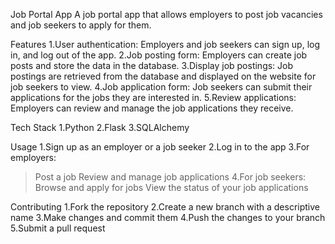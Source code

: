 Job Portal App
A job portal app that allows employers to post job vacancies and job seekers to apply for them.


Features
1.User authentication: Employers and job seekers can sign up, log in, and log out of the app.
2.Job posting form: Employers can create job posts and store the data in the database.
3.Display job postings: Job postings are retrieved from the database and displayed on the website for job seekers to view.
4.Job application form: Job seekers can submit their applications for the jobs they are interested in.
5.Review applications: Employers can review and manage the job applications they receive.



Tech Stack
1.Python
2.Flask
3.SQLAlchemy


Usage
1.Sign up as an employer or a job seeker
2.Log in to the app
3.For employers:
>Post a job
>Review and manage job applications
4.For job seekers:
>Browse and apply for jobs
>View the status of your job applications


Contributing
1.Fork the repository
2.Create a new branch with a descriptive name
3.Make changes and commit them
4.Push the changes to your branch
5.Submit a pull request